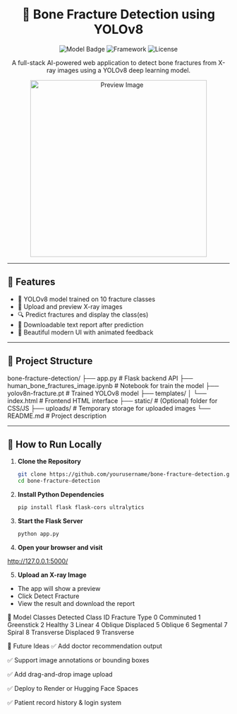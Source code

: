 <h1 align="center">🦴 Bone Fracture Detection using YOLOv8</h1>

<p align="center">
  <img src="https://img.shields.io/badge/AI%20Model-YOLOv8-blue?style=flat-square" alt="Model Badge">
  <img src="https://img.shields.io/badge/Framework-Flask-orange?style=flat-square" alt="Framework">
  <img src="https://img.shields.io/badge/License-MIT-green?style=flat-square" alt="License">
</p>

<p align="center">
  A full-stack AI-powered web application to detect bone fractures from X-ray images using a YOLOv8 deep learning model.
</p>

<p align="center">
  <img src="https://via.placeholder.com/400x300?text=Upload+X-ray+Image" width="400" alt="Preview Image">
</p>

---

## 🚀 Features

<ul>
  <li>🧠 YOLOv8 model trained on 10 fracture classes</li>
  <li>📸 Upload and preview X-ray images</li>
  <li>🔍 Predict fractures and display the class(es)</li>
  <li>📄 Downloadable text report after prediction</li>
  <li>🌈 Beautiful modern UI with animated feedback</li>
</ul>

---

## 📁 Project Structure

bone-fracture-detection/
├── app.py # Flask backend API
├── human_bone_fractures_image.ipynb # Notebook for train the model
├── yolov8n-fracture.pt # Trained YOLOv8 model
├── templates/
│ └── index.html # Frontend HTML interface
├── static/ # (Optional) folder for CSS/JS
├── uploads/ # Temporary storage for uploaded images
└── README.md # Project description


---

## 🧪 How to Run Locally

1. **Clone the Repository**  
   ```bash
   git clone https://github.com/yourusername/bone-fracture-detection.git
   cd bone-fracture-detection

2. **Install Python Dependencies**

   ```bash
   pip install flask flask-cors ultralytics

3. **Start the Flask Server**

   ```bash
   python app.py

4. **Open your browser and visit**

http://127.0.0.1:5000/

5. **Upload an X-ray Image**

<ul>
  <li>The app will show a preview</li>
  <li>Click Detect Fracture</li>
  <li>View the result and download the report</li>
</ul>

🧠 Model Classes Detected
Class ID	Fracture Type
0	Comminuted
1	Greenstick
2	Healthy
3	Linear
4	Oblique Displaced
5	Oblique
6	Segmental
7	Spiral
8	Transverse Displaced
9	Transverse

🌟 Future Ideas
✅ Add doctor recommendation output

✅ Support image annotations or bounding boxes

✅ Add drag-and-drop image upload

✅ Deploy to Render or Hugging Face Spaces

✅ Patient record history & login system
